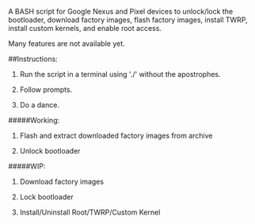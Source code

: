 A BASH script for Google Nexus and Pixel devices to unlock/lock the bootloader, download factory images, flash factory images, install TWRP, install custom kernels, and enable root access.

Many features are not available yet.
 
 
##Instructions:

1. Run the script in a terminal using './' without the apostrophes. 

2. Follow prompts.

3. Do a dance.

#####Working:

1. Flash and extract downloaded factory images from archive

2. Unlock bootloader

#####WIP:
1. Download factory images

2. Lock bootloader

3. Install/Uninstall Root/TWRP/Custom Kernel
 